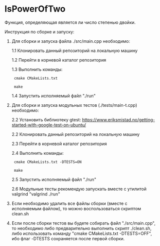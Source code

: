 # IsPowerOfTwo

Функция, определяющая является ли число степенью двойки.

Инструкция по сборке и запуску:

1. Для сборки и запуска файла ./src/main.cpp необходимо:

	1.1 Клонировать данный репозиторий на локальную машину
	
	1.2 Перейти в корневой каталог репозитория
	
	1.3 Выполнить команды:
	
		cmake CMakeLists.txt
		
		make
		
	1.4 Запустить исполняемый файл "./run"
	
2. Для сборки и запуска модульных тестов (./tests/main-t.cpp) необходимо:

	2.2 Установить библиотеку gtest: https://www.eriksmistad.no/getting-started-with-google-test-on-ubuntu/
	
	2.2 Клонировать данный репозиторий на локальную машину
	
	2.3 Перейти в корневой каталог репозитория
	
	2.4 Выполнить команды:
	
		cmake CMakeLists.txt -DTESTS=ON
		
		make
		
	2.5 Запустить исполняемый файл "./run"
	
	2.6 Модульные тесты рекомендую запускать вместе с утилитой valgrind "valgrind ./run"
	
4. Если необходимо удалить все файлы сборки (вместе с исполняемым файлом), то можно воспользоваться скриптом clean.sh

5. Если после сборки тестов вы будете собирать файл "./src/main.cpp", то необходимо либо предварительно выполнить скрипт ./clean.sh, либо использовать команду "cmake CMakeLists.txt -DTESTS=OFF", ибо флаг -DTESTS сохраняется после первой сборки.
